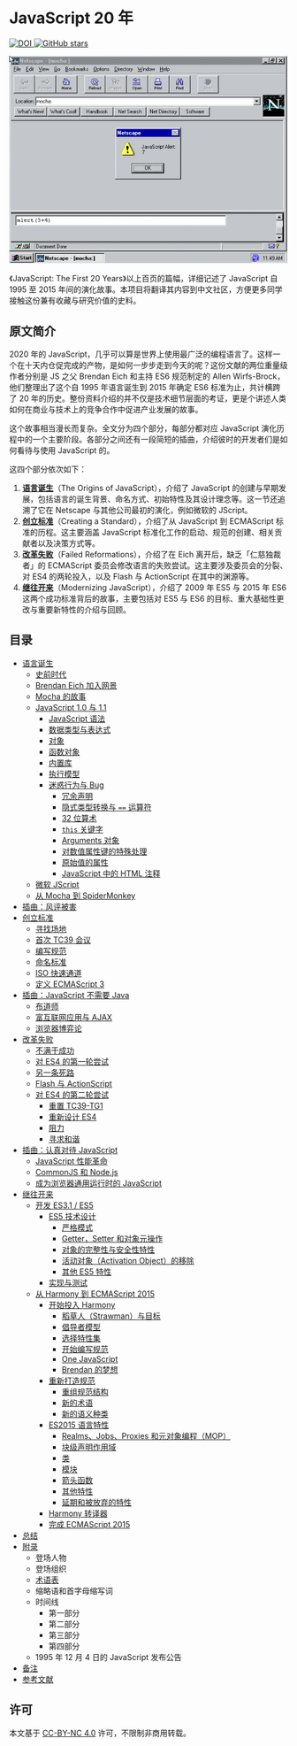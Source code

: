 # JavaScript 20 年

<p>
  <a href="https://doi.org/10.5281/zenodo.3710954">
    <img alt="DOI" src="https://zenodo.org/badge/DOI/10.5281/zenodo.3710954.svg"/>
  </a>
  <a href="https://github.com/doodlewind/jshistory-cn">
    <img alt="GitHub stars" src="https://img.shields.io/github/stars/doodlewind/jshistory-cn?style=social"/>
  </a>
</p>

![The Mocha Console](./images/2.png)

《JavaScript: The First 20 Years》以上百页的篇幅，详细记述了 JavaScript 自 1995 至 2015 年间的演化故事。本项目将翻译其内容到中文社区，方便更多同学接触这份兼有收藏与研究价值的史料。

## 原文简介
2020 年的 JavaScript，几乎可以算是世界上使用最广泛的编程语言了。这样一个在十天内仓促完成的产物，是如何一步步走到今天的呢？这份文献的两位重量级作者分别是 JS 之父 Brendan Eich 和主持 ES6 规范制定的 Allen Wirfs-Brock，他们整理出了这个自 1995 年语言诞生到 2015 年确定 ES6 标准为止，共计横跨了 20 年的历史。整份资料介绍的并不仅是技术细节层面的考证，更是个讲述人类如何在商业与技术上的竞争合作中促进产业发展的故事。

这个故事相当漫长而复杂。全文分为四个部分，每部分都对应 JavaScript 演化历程中的一个主要阶段。各部分之间还有一段简短的插曲，介绍彼时的开发者们是如何看待与使用 JavaScript 的。

这四个部分依次如下：

1. **[语言诞生](./part-1.md)**（The Origins of JavaScript），介绍了 JavaScript 的创建与早期发展，包括语言的诞生背景、命名方式、初始特性及其设计理念等。这一节还追溯了它在 Netscape 与其他公司最初的演化，例如微软的 JScript。
2. **[创立标准](./part-2.md)**（Creating a Standard），介绍了从 JavaScript 到 ECMAScript 标准的历程。这主要涵盖 JavaScript 标准化工作的启动、规范的创建、相关贡献者以及决策方式等。
3. **[改革失败](./part-3.md)**（Failed Reformations），介绍了在 Eich 离开后，缺乏「仁慈独裁者」的 ECMAScript 委员会修改语言的失败尝试。这主要涉及委员会的分裂、对 ES4 的两轮投入，以及 Flash 与 ActionScript 在其中的渊源等。
4. **[继往开来](./part-4.md)**（Modernizing JavaScript），介绍了 2009 年 ES5 与 2015 年 ES6 这两个成功标准背后的故事，主要包括对 ES5 与 ES6 的目标、重大基础性更改与重要新特性的介绍与回顾。

## 目录
* [语言诞生](./part-1.md)
  * [史前时代](./part-1.md#史前时代)
  * [Brendan Eich 加入网景](./part-1.md#brendan-eich-加入网景)
  * [Mocha 的故事](./part-1.md#mocha-的故事)
  * [JavaScript 1.0 与 1.1](./part-1.md#javascript-10-与-11)
    * [JavaScript 语法](./part-1.md#javascript-语法)
    * [数据类型与表达式](./part-1.md#数据类型与表达式)
    * [对象](./part-1.md#对象)
    * [函数对象](./part-1.md#函数对象)
    * [内置库](./part-1.md#内置库)
    * [执行模型](./part-1.md#执行模型)
    * [迷惑行为与 Bug](./part-1.md#迷惑行为与-bug)
      * [冗余声明](./part-1.md#冗余声明)
      * [隐式类型转换与 `==` 运算符](./part-1.md#隐式类型转换与--运算符)
      * [32 位算术](./part-1.md#32-位算术)
      * [`this` 关键字](./part-1.md#this-关键字)
      * [Arguments 对象](./part-1.md#arguments-对象)
      * [对数值属性键的特殊处理](./part-1.md#对数值属性键的特殊处理)
      * [原始值的属性](./part-1.md#原始值的属性)
      * [JavaScript 中的 HTML 注释](./part-1.md#javascript-中的-html-注释)
  * [微软 JScript](./part-1.md#微软-jscript22)
  * [从 Mocha 到 SpiderMonkey](./part-1.md#从-mocha-到-spidermonkey)
* [插曲：风评被害](./part-1.md#插曲风评被害)
* [创立标准](./part-2.md)
  * [寻找场地](./part-2.md#寻找场地)
  * [首次 TC39 会议](./part-2.md#首次-tc39-会议)
  * [编写规范](./part-2.md#编写规范)
  * [命名标准](./part-2.md#命名标准)
  * [ISO 快速通道](./part-2.md#iso-快速通道)
  * [定义 ECMAScript 3](./part-2.md#定义-ecmascript-3)
* [插曲：JavaScript 不需要 Java](./part-2.md#插曲javascript-不需要-java)
  * [布道师](./part-2.md#布道师)
  * [富互联网应用与 AJAX](./part-2.md#富互联网应用与-ajax)
  * [浏览器博弈论](./part-2.md#浏览器博弈论)
* [改革失败](./part-3.md)
  * [不满于成功](./part-3.md#不满于成功)
  * [对 ES4 的第一轮尝试](./part-3.md#对-es4-的第一轮尝试)
  * [另一条死路](./part-3.md#另一条死路)
  * [Flash 与 ActionScript](./part-3.md#flash-与-actionscript)
  * [对 ES4 的第二轮尝试](./part-3.md#对-es4-的第二轮尝试)
    * [重置 TC39-TG1](./part-3.md#重置-tc39-tg1)
    * [重新设计 ES4](./part-3.md#重新设计-es4)
    * [阻力](./part-3.md#阻力)
    * [寻求和谐](./part-3.md#寻求和谐)
* [插曲：认真对待 JavaScript](./part-3.md#插曲认真对待-javascript)
  * [JavaScript 性能革命](./part-3.md#javascript-性能革命)
  * [CommonJS 和 Node.js](./part-3.md#commonjs-和-nodejs)
  * [成为浏览器通用运行时的 JavaScript](./part-3.md#成为浏览器通用运行时的-javascript)
* [继往开来](./part-4.md)
  * [开发 ES3.1 / ES5](./part-4.md#开发-es31--es5)
    * [ES5 技术设计](./part-4.md#es5-技术设计)
      * [严格模式](./part-4.md#严格模式)
      * [Getter，Setter 和对象元操作](./part-4.md#gettersetter-和对象元操作)
      * [对象的完整性与安全性特性](./part-4.md#对象的完整性与安全性特性)
      * [活动对象（Activation Object）的移除](./part-4.md#活动对象activation-object的移除)
      * [其他 ES5 特性](./part-4.md#其他-es5-特性)
    * [实现与测试](./part-4.md#实现与测试86)
  * [从 Harmony 到 ECMAScript 2015](./part-4.md#从-harmony-到-ecmascript-2015)
    * [开始投入 Harmony](./part-4.md#开始投入-harmony)
      * [稻草人（Strawman）与目标](./part-4.md#稻草人strawman与目标)
      * [倡导者模型](./part-4.md#倡导者模型)
      * [选择特性集](./part-4.md#选择特性集)
      * [开始编写规范](./part-4.md#开始编写规范)
      * [One JavaScript](./part-4.md#one-javascript)
      * [Brendan 的梦想](./part-4.md#brendan-的梦想)
    * [重新打造规范](./part-4.md#重新打造规范)
      * [重组规范结构](./part-4.md#重组规范结构)
      * [新的术语](./part-4.md#新的术语)
      * [新的语义种类](./part-4.md#新的语义种类)
    * [ES2015 语言特性](./part-4.md#es2015-语言特性)
      * [Realms、Jobs、Proxies 和元对象编程（MOP）](./part-4.md#realmsjobsproxies-和元对象编程mop)
      * [块级声明作用域](./part-4.md#块级声明作用域)
      * [类](./part-4.md#类)
      * [模块](./part-4.md#模块)
      * [箭头函数](./part-4.md#箭头函数)
      * [其他特性](./part-4.md#其他特性)
      * [延期和被放弃的特性](./part-4.md#延期和被放弃的特性)
    * [Harmony 转译器](./part-4.md#harmony-转译器)
    * [完成 ECMAScript 2015](./part-4.md#完成-ecmascript-2015)
* [总结](./part-4.md#总结)
* [附录](./appendices.md)
  * 登场人物
  * 登场组织
  * [术语表](./appendices.md#术语表)
  * 缩略语和首字母缩写词
  * 时间线
    * 第一部分
    * 第二部分
    * 第三部分
    * 第四部分
  * 1995 年 12 月 4 日的 JavaScript 发布公告
* [备注](./notes.md)
* [参考文献](./references.md)

## 许可
本文基于 [CC-BY-NC 4.0](https://creativecommons.org/licenses/by-nc/4.0/) 许可，不限制非商用转载。
